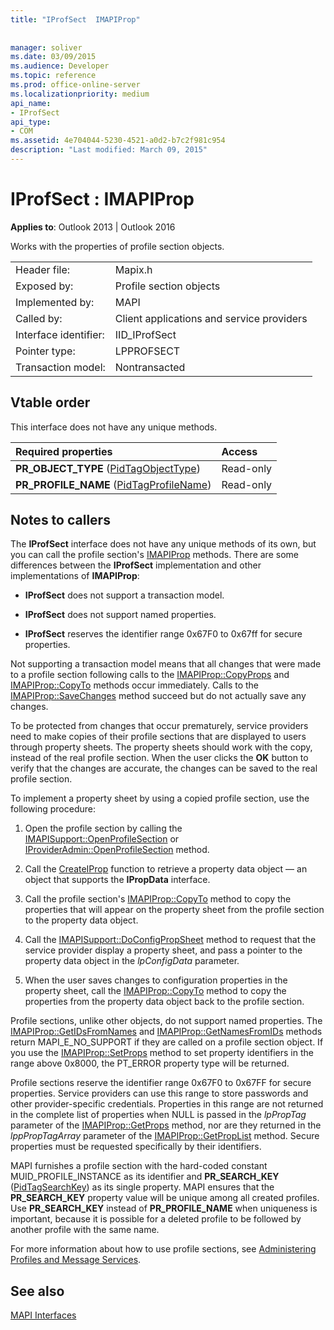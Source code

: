 ```yaml
---
title: "IProfSect  IMAPIProp"
 
 
manager: soliver
ms.date: 03/09/2015
ms.audience: Developer
ms.topic: reference
ms.prod: office-online-server
ms.localizationpriority: medium
api_name:
- IProfSect
api_type:
- COM
ms.assetid: 4e704044-5230-4521-a0d2-b7c2f981c954
description: "Last modified: March 09, 2015"
---
```


# IProfSect : IMAPIProp

  
  
**Applies to**: Outlook 2013 | Outlook 2016 
  
Works with the properties of profile section objects. 
  
|||
|:-----|:-----|
|Header file:  <br/> |Mapix.h  <br/> |
|Exposed by:  <br/> |Profile section objects  <br/> |
|Implemented by:  <br/> |MAPI  <br/> |
|Called by:  <br/> |Client applications and service providers  <br/> |
|Interface identifier:  <br/> |IID_IProfSect  <br/> |
|Pointer type:  <br/> |LPPROFSECT  <br/> |
|Transaction model:  <br/> |Nontransacted  <br/> |
   
## Vtable order

This interface does not have any unique methods.
  
|**Required properties**|**Access**|
|:-----|:-----|
|**PR_OBJECT_TYPE** ([PidTagObjectType](pidtagobjecttype-canonical-property.md))  <br/> |Read-only  <br/> |
|**PR_PROFILE_NAME** ([PidTagProfileName](pidtagprofilename-canonical-property.md))  <br/> |Read-only  <br/> |
   
## Notes to callers

The **IProfSect** interface does not have any unique methods of its own, but you can call the profile section's [IMAPIProp](imapipropiunknown.md) methods. There are some differences between the **IProfSect** implementation and other implementations of **IMAPIProp**:
  
- **IProfSect** does not support a transaction model. 
    
- **IProfSect** does not support named properties. 
    
- **IProfSect** reserves the identifier range 0x67F0 to 0x67ff for secure properties. 
    
Not supporting a transaction model means that all changes that were made to a profile section following calls to the [IMAPIProp::CopyProps](imapiprop-copyprops.md) and [IMAPIProp::CopyTo](imapiprop-copyto.md) methods occur immediately. Calls to the [IMAPIProp::SaveChanges](imapiprop-savechanges.md) method succeed but do not actually save any changes. 
  
To be protected from changes that occur prematurely, service providers need to make copies of their profile sections that are displayed to users through property sheets. The property sheets should work with the copy, instead of the real profile section. When the user clicks the **OK** button to verify that the changes are accurate, the changes can be saved to the real profile section. 
  
To implement a property sheet by using a copied profile section, use the following procedure:
  
1. Open the profile section by calling the [IMAPISupport::OpenProfileSection](imapisupport-openprofilesection.md) or [IProviderAdmin::OpenProfileSection](iprovideradmin-openprofilesection.md) method. 
    
2. Call the [CreateIProp](createiprop.md) function to retrieve a property data object — an object that supports the **IPropData** interface. 
    
3. Call the profile section's [IMAPIProp::CopyTo](imapiprop-copyto.md) method to copy the properties that will appear on the property sheet from the profile section to the property data object. 
    
4. Call the [IMAPISupport::DoConfigPropSheet](imapisupport-doconfigpropsheet.md) method to request that the service provider display a property sheet, and pass a pointer to the property data object in the  _lpConfigData_ parameter. 
    
5. When the user saves changes to configuration properties in the property sheet, call the [IMAPIProp::CopyTo](imapiprop-copyto.md) method to copy the properties from the property data object back to the profile section. 
    
Profile sections, unlike other objects, do not support named properties. The [IMAPIProp::GetIDsFromNames](imapiprop-getidsfromnames.md) and [IMAPIProp::GetNamesFromIDs](imapiprop-getnamesfromids.md) methods return MAPI_E_NO_SUPPORT if they are called on a profile section object. If you use the [IMAPIProp::SetProps](imapiprop-setprops.md) method to set property identifiers in the range above 0x8000, the PT_ERROR property type will be returned. 
  
Profile sections reserve the identifier range 0x67F0 to 0x67FF for secure properties. Service providers can use this range to store passwords and other provider-specific credentials. Properties in this range are not returned in the complete list of properties when NULL is passed in the  _lpPropTag_ parameter of the [IMAPIProp::GetProps](imapiprop-getprops.md) method, nor are they returned in the _lppPropTagArray_ parameter of the [IMAPIProp::GetPropList](imapiprop-getproplist.md) method. Secure properties must be requested specifically by their identifiers. 
  
MAPI furnishes a profile section with the hard-coded constant MUID_PROFILE_INSTANCE as its identifier and **PR_SEARCH_KEY** ([PidTagSearchKey](pidtagsearchkey-canonical-property.md)) as its single property. MAPI ensures that the **PR_SEARCH_KEY** property value will be unique among all created profiles. Use **PR_SEARCH_KEY** instead of **PR_PROFILE_NAME** when uniqueness is important, because it is possible for a deleted profile to be followed by another profile with the same name. 
  
For more information about how to use profile sections, see [Administering Profiles and Message Services](administering-profiles-and-message-services.md).
  
## See also



[MAPI Interfaces](mapi-interfaces.md)


